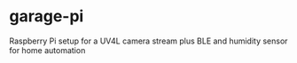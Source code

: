 # garage-pi
Raspberry Pi setup for a UV4L camera stream plus BLE and humidity sensor for home automation
